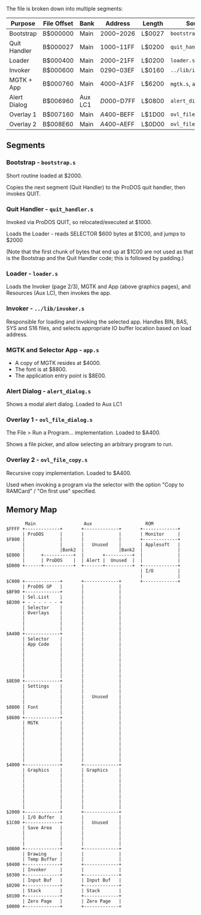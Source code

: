 
The file is broken down into multiple segments:

| Purpose      | File Offset | Bank    | Address     | Length | Source              |
|--------------|-------------|---------|-------------|--------|---------------------|
| Bootstrap    | B$000000    | Main    | $2000-$2026 | L$0027 | `bootstrap.s`       |
| Quit Handler | B$000027    | Main    | $1000-$11FF | L$0200 | `quit_handler.s`    |
| Loader       | B$000400    | Main    | $2000-$21FF | L$0200 | `loader.s`          |
| Invoker      | B$000600    | Main    | $0290-$03EF | L$0160 | `../lib/invoker.s`  |
| MGTK + App   | B$000760    | Main    | $4000-$A1FF | L$6200 | `mgtk.s`, `app.s`   |
| Alert Dialog | B$006960    | Aux LC1 | $D000-$D7FF | L$0800 | `alert_dialog.s`    |
| Overlay 1    | B$007160    | Main    | $A400-$BEFF | L$1D00 | `ovl_file_dialog.s` |
| Overlay 2    | B$008E60    | Main    | $A400-$AEFF | L$0D00 | `ovl_file_copy.s`   |

## Segments

### Bootstrap - `bootstrap.s`

Short routine loaded at $2000.

Copies the next segment (Quit Handler) to the ProDOS quit handler, then invokes QUIT.

### Quit Handler - `quit_handler.s`

Invoked via ProDOS QUIT, so relocated/executed at $1000.

Loads the Loader - reads SELECTOR $600 bytes at $1C00, and jumps to $2000

(Note that the first chunk of bytes that end up at $1C00 are not used
as that is the Bootstrap and the Quit Handler code; this is followed by
padding.)

### Loader - `loader.s`

Loads the Invoker (page 2/3), MGTK and App (above graphics pages), and
Resources (Aux LC), then invokes the app.

### Invoker - `../lib/invoker.s`

Responsible for loading and invoking the selected app.
Handles BIN, BAS, SYS and S16 files, and selects
appropriate IO buffer location based on load address.

### MGTK and Selector App - `app.s`

* A copy of MGTK resides at $4000.
* The font is at $8800.
* The application entry point is $8E00.

### Alert Dialog - `alert_dialog.s`

Shows a modal alert dialog. Loaded to Aux LC1

### Overlay 1 - `ovl_file_dialog.s`

The File > Run a Program... implementation. Loaded to $A400.

Shows a file picker, and allow selecting an arbitrary program
to run.

### Overlay 2 - `ovl_file_copy.s`

Recursive copy implementation. Loaded to $A400.

Used when invoking a program via the selector with the option
"Copy to RAMCard" / "On first use" specified.


## Memory Map

```
       Main                  Aux                    ROM
$FFFF +-------------+       +-------------+       +-------------+
      | ProDOS      |       |             |       | Monitor     |
$F800 |             |       |             |       +-------------+
      |             |       |   Unused    |       | Applesoft   |
      |             |Bank2  |             |Bank2  |             |
$E000 |      +-----------+  |       +----------+  |             |
      |      | ProDOS    |  | Alert |  Unused  |  |             |
$D000 +------+-----------+  +-------+----------+  +-------------+
                                                  | I/O         |
                                                  |             |
$C000 +-------------+       +-------------+       +-------------+
      | ProDOS GP   |       |             |
$BF00 +-------------+       |             |
      | Sel.List    |       |             |
$B300 + - - - - - - +       |             |
      | Selector    |       |             |
      | Overlays    |       |             |
      |             |       |             |
      |             |       |             |
      |             |       |             |
$A400 +-------------+       |             |
      | Selector    |       |             |
      | App Code    |       |             |
      |             |       |             |
      |             |       |             |
      |             |       |             |
      |             |       |             |
      |             |       |             |
      |             |       |             |
$8E00 +-------------+       |             |
      | Settings    |       |             |
      |             |       |             |
      |             |       |   Unused    |
      |             |       |             |
$8800 | Font        |       |             |
      |             |       |             |
$8600 +-------------+       |             |
      | MGTK        |       |             |
      |             |       |             |
      |             |       |             |
      |             |       |             |
      |             |       |             |
      |             |       |             |
      |             |       |             |
      |             |       |             |
$4000 +-------------+       +-------------+
      | Graphics    |       | Graphics    |
      |             |       |             |
      |             |       |             |
      |             |       |             |
      |             |       |             |
      |             |       |             |
      |             |       |             |
      |             |       |             |
$2000 +-------------+       +-------------+
      | I/O Buffer  |       |             |
$1C00 +-------------+       |   Unused    |
      | Save Area   |       |             |
      |             |       |             |
      |             |       |             |
      |             |       |             |
$0800 +-------------+       +-------------+
      | Drawing     |       |             |
      | Temp Buffer |       |             |
$0400 +-------------+       +-------------+
      | Invoker     |       |             |
$0300 +-------------+       +-------------+
      | Input Buf   |       | Input Buf   |
$0200 +-------------+       +-------------+
      | Stack       |       | Stack       |
$0100 +-------------+       +-------------+
      | Zero Page   |       | Zero Page   |
$0000 +-------------+       +-------------+
```

